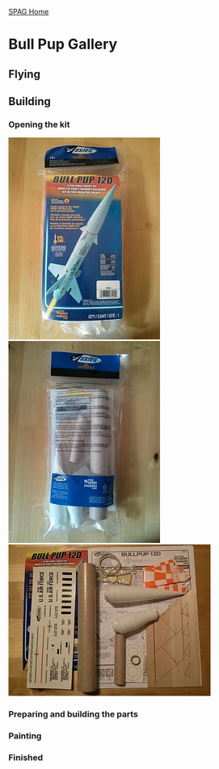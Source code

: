 [SPAG Home](www.github.io)

# Bull Pup Gallery

## Flying

## Building

### Opening the kit

![01_unopened_kit_front_small.jpg](./images/01_unopened_kit_front_small.jpg)
![02_unopened_kit_back_small.jpg](./images/02_unopened_kit_back_small.jpg)
![03_opened_kit_overview_small.jpg](./images/03_opened_kit_overview_small.jpg)

### Preparing and building the parts

### Painting

### Finished

